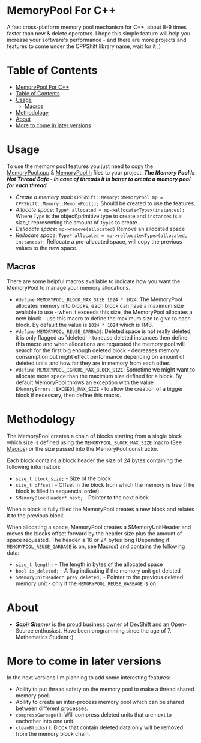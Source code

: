 # MemoryPool For C++
A fast cross-platform memory pool mechanism for C++, about 8-9 times faster than new &amp; delete operators.
I hope this simple feature will help you increase your software's performance - and there are more projects and features to come under the CPPShift library name, wait for it ;)

# Table of Contents
- [MemoryPool For C++](#memorypool-for-c)
- [Table of Contents](#table-of-contents)
- [Usage](#usage)
  - [Macros](#macros)
- [Methodology](#methodology)
- [About](#about)
- [More to come in later versions](#more-to-come-in-later-versions)


# Usage
To use the memory pool features you just need to copy the [MemoryPool.cpp](MemoryPool.cpp) & [MemoryPool.h](MemoryPool.h) files to your project. ***The Memory Pool Is Not Thread Safe - In case of threads it is better to create a memory pool for each thread***

 * _Create a memory pool_: `CPPShift::Memory::MemoryPool mp = CPPShift::Memory::MemoryPool();` Should be created to use the features.
 * _Allocate space_: `Type* allocated = mp->allocate<Type>(instances);` Where `Type` is the object\primitive type to create and `instances` is a size_t representing the amount of `Type`s to create.
 * _Dellocate space_: `mp->remove(allocated)` Remove an allocated space
 * _Rellocate space_: `Type* allocated = mp->rellocate<Type>(allocated, instances);` Rellocate a pre-allocated space, will copy the previous values to the new space.

## Macros
There are some helpful macros available to indicate how you want the MemoryPool to manage your memory allocations.
 * `#define MEMORYPOOL_BLOCK_MAX_SIZE 1024 * 1024`: The MemoryPool allocates memory into blocks, each block can have a maximum size avalable to use - when it exceeds this size, the MemoryPool allocates a new block - use this macro to define the maximum size to give to each block. By default the value is `1024 * 1024` which is 1MB.
 * `#define MEMORYPOOL_REUSE_GARBAGE`: Deleted space is not really deleted, it is only flagged as 'deleted' - to reuse deleted instances then define this macro and when allocations are requested the memory pool will search for the first big enough deleted block - decreases memory consumption but might effect performance depending on amount of deleted units and how far they are in memory from each other.
 * `#define MEMORYPOOL_IGNORE_MAX_BLOCK_SIZE`: Sometime we might want to allocate more space than the maximum size defined for a block. By default MemoryPool throws an exception with the value `EMemoryErrors::EXCEEDS_MAX_SIZE` - to allow the creation of a bigger block if necessary, then define this macro.

# Methodology
The MemoryPool creates a chain of blocks starting from a single block which size is defined using the `MEMORYPOOL_BLOCK_MAX_SIZE` macro (See [Macros](#macros)) or the size passed into the MemoryPool constructor.

Each block contains a block header the size of 24 bytes containing the following information:
 * `size_t block_size;` - Size of the block
 * `size_t offset;` - Offset in the block from which the memory is free (The block is filled in sequencial order)
 * `SMemoryBlockHeader* next;` - Pointer to the next block

When a block is fully filled the MemoryPool creates a new block and relates it to the previous block.

When allocating a space, MemoryPool creates a SMemoryUnitHeader and moves the blocks offset forward by the header size plus the amount of space requested. The header is 16 or 24 bytes long (Depending if `MEMORYPOOL_REUSE_GARBAGE` is on, see [Macros](#macros)) and contains the following data:
 * `size_t length;` - The length in bytes of the allocated space
 * `bool is_deleted;` - A flag indicating if the memory unit got deleted
 * `SMemoryUnitHeader* prev_deleted;` - Pointer to the previous deleted memory unit - only if the `MEMORYPOOL_REUSE_GARBAGE` is on.

# About
- ***Sapir Shemer*** is the proud business owner of [DevShift](devshift.biz) and an Open-Source enthusiast. Have been programming since the age of 7. Mathematics Student :)

# More to come in later versions
In the next versions I'm planning to add some interesting features:
- Ability to put thread safety on the memory pool to make a thread shared memory pool.
- Ability to create an inter-process memory pool which can be shared between different processes.
- `compressGarbage()`: Will compress deleted units that are next to eachother into one unit.
- `cleanBlocks()`: Block that contain deleted data only will be removed from the memory block chain.
